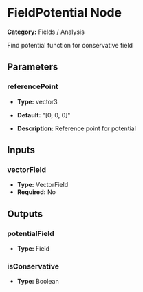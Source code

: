 
# FieldPotential Node

**Category:** Fields / Analysis

Find potential function for conservative field

## Parameters


### referencePoint
- **Type:** vector3
- **Default:** "[0, 0, 0]"


- **Description:** Reference point for potential


## Inputs


### vectorField
- **Type:** VectorField
- **Required:** No



## Outputs


### potentialField
- **Type:** Field



### isConservative
- **Type:** Boolean




